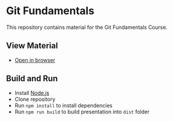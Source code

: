# Git Fundamentals

This repository contains material for the Git Fundamentals Course.

## View Material

* [Open in browser](https://rstropek.github.io/git-fundamentals)

## Build and Run

* Install [Node.js](https://nodejs.org/en/)
* Clone repository
* Run `npm install` to install dependencies
* Run `npm run build` to build presentation into `dist` folder

